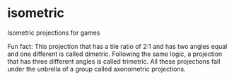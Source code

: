 # isometric
Isometric projections for games

Fun fact: This projection that has a tile ratio of 2:1 and has two angles equal and one different is called dimetric. Following the same logic, a projection that has three different angles is called trimetric. All these projections fall under the unbrella of a group called axonometric projections.
